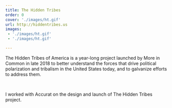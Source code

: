 ```yaml
---
title: The Hidden Tribes
order: 0
cover: './images/ht.gif'
url: http://hiddentribes.us
images: 
 - './images/ht.gif'
 - './images/ht.gif'

---
```


The Hidden Tribes of America is a year-long project launched by More in Common in late 2018 to better understand the forces that drive political polarization and tribalism in the United States today, and to galvanize efforts to address them.

<br/>

I worked with Accurat on the design and launch of The Hidden Tribes project.